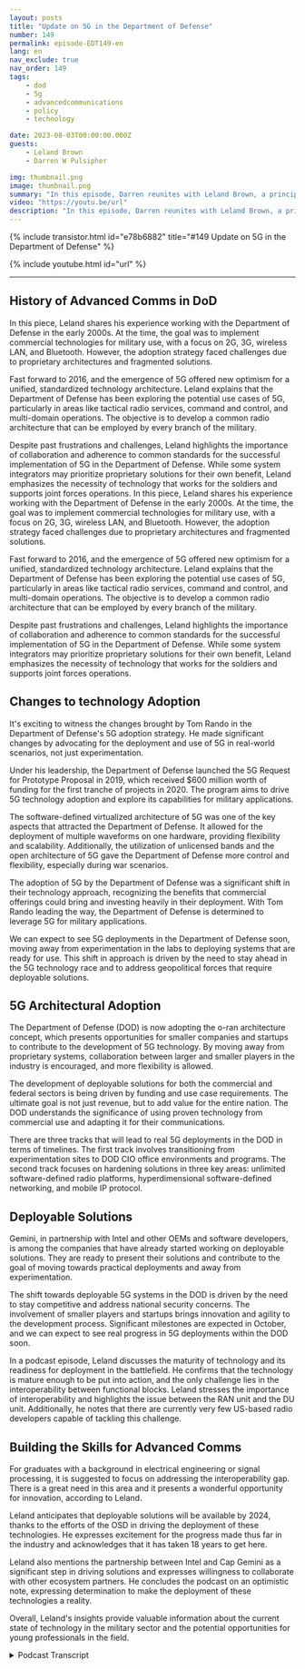 ```yaml
---
layout: posts
title: "Update on 5G in the Department of Defense"
number: 149
permalink: episode-EDT149-en
lang: en
nav_exclude: true
nav_order: 149
tags:
    - dod
    - 5g
    - advancedcommunications
    - policy
    - technology

date: 2023-08-03T00:00:00.000Z
guests:
    - Leland Brown
    - Darren W Pulsipher

img: thumbnail.png
image: thumbnail.png
summary: "In this episode, Darren reunites with Leland Brown, a principal engineer at Capgemini and a previous guest on the show, to discuss the upcoming advancements of 5G technology in the US Department of Defense."
video: "https://youtu.be/url"
description: "In this episode, Darren reunites with Leland Brown, a principal engineer at Capgemini and a previous guest on the show, to discuss the upcoming advancements of 5G technology in the US Department of Defense."
---
```


<div>
{% include transistor.html id="e78b6882" title="#149 Update on 5G in the Department of Defense" %}

{% include youtube.html id="url" %}
</div>

---

## History of Advanced Comms in DoD

In this piece, Leland shares his experience working with the Department of Defense in the early 2000s. At the time, the goal was to implement commercial technologies for military use, with a focus on 2G, 3G, wireless LAN, and Bluetooth. However, the adoption strategy faced challenges due to proprietary architectures and fragmented solutions.

Fast forward to 2016, and the emergence of 5G offered new optimism for a unified, standardized technology architecture. Leland explains that the Department of Defense has been exploring the potential use cases of 5G, particularly in areas like tactical radio services, command and control, and multi-domain operations. The objective is to develop a common radio architecture that can be employed by every branch of the military.

Despite past frustrations and challenges, Leland highlights the importance of collaboration and adherence to common standards for the successful implementation of 5G in the Department of Defense. While some system integrators may prioritize proprietary solutions for their own benefit, Leland emphasizes the necessity of technology that works for the soldiers and supports joint forces operations. In this piece, Leland shares his experience working with the Department of Defense in the early 2000s. At the time, the goal was to implement commercial technologies for military use, with a focus on 2G, 3G, wireless LAN, and Bluetooth. However, the adoption strategy faced challenges due to proprietary architectures and fragmented solutions.

Fast forward to 2016, and the emergence of 5G offered new optimism for a unified, standardized technology architecture. Leland explains that the Department of Defense has been exploring the potential use cases of 5G, particularly in areas like tactical radio services, command and control, and multi-domain operations. The objective is to develop a common radio architecture that can be employed by every branch of the military.

Despite past frustrations and challenges, Leland highlights the importance of collaboration and adherence to common standards for the successful implementation of 5G in the Department of Defense. While some system integrators may prioritize proprietary solutions for their own benefit, Leland emphasizes the necessity of technology that works for the soldiers and supports joint forces operations.

## Changes to technology Adoption

It's exciting to witness the changes brought by Tom Rando in the Department of Defense's 5G adoption strategy. He made significant changes by advocating for the deployment and use of 5G in real-world scenarios, not just experimentation.

Under his leadership, the Department of Defense launched the 5G Request for Prototype Proposal in 2019, which received $600 million worth of funding for the first tranche of projects in 2020. The program aims to drive 5G technology adoption and explore its capabilities for military applications.

The software-defined virtualized architecture of 5G was one of the key aspects that attracted the Department of Defense. It allowed for the deployment of multiple waveforms on one hardware, providing flexibility and scalability. Additionally, the utilization of unlicensed bands and the open architecture of 5G gave the Department of Defense more control and flexibility, especially during war scenarios.

The adoption of 5G by the Department of Defense was a significant shift in their technology approach, recognizing the benefits that commercial offerings could bring and investing heavily in their deployment. With Tom Rando leading the way, the Department of Defense is determined to leverage 5G for military applications.

We can expect to see 5G deployments in the Department of Defense soon, moving away from experimentation in the labs to deploying systems that are ready for use. This shift in approach is driven by the need to stay ahead in the 5G technology race and to address geopolitical forces that require deployable solutions.

## 5G Architectural Adoption

The Department of Defense (DOD) is now adopting the o-ran architecture concept, which presents opportunities for smaller companies and startups to contribute to the development of 5G technology. By moving away from proprietary systems, collaboration between larger and smaller players in the industry is encouraged, and more flexibility is allowed.

The development of deployable solutions for both the commercial and federal sectors is being driven by funding and use case requirements. The ultimate goal is not just revenue, but to add value for the entire nation. The DOD understands the significance of using proven technology from commercial use and adapting it for their communications.

There are three tracks that will lead to real 5G deployments in the DOD in terms of timelines. The first track involves transitioning from experimentation sites to DOD CIO office environments and programs. The second track focuses on hardening solutions in three key areas: unlimited software-defined radio platforms, hyperdimensional software-defined networking, and mobile IP protocol.

## Deployable Solutions

Gemini, in partnership with Intel and other OEMs and software developers, is among the companies that have already started working on deployable solutions. They are ready to present their solutions and contribute to the goal of moving towards practical deployments and away from experimentation.

The shift towards deployable 5G systems in the DOD is driven by the need to stay competitive and address national security concerns. The involvement of smaller players and startups brings innovation and agility to the development process. Significant milestones are expected in October, and we can expect to see real progress in 5G deployments within the DOD soon.

In a podcast episode, Leland discusses the maturity of technology and its readiness for deployment in the battlefield. He confirms that the technology is mature enough to be put into action, and the only challenge lies in the interoperability between functional blocks. Leland stresses the importance of interoperability and highlights the issue between the RAN unit and the DU unit. Additionally, he notes that there are currently very few US-based radio developers capable of tackling this challenge.

## Building the Skills for Advanced Comms

For graduates with a background in electrical engineering or signal processing, it is suggested to focus on addressing the interoperability gap. There is a great need in this area and it presents a wonderful opportunity for innovation, according to Leland.

Leland anticipates that deployable solutions will be available by 2024, thanks to the efforts of the OSD in driving the deployment of these technologies. He expresses excitement for the progress made thus far in the industry and acknowledges that it has taken 18 years to get here.

Leland also mentions the partnership between Intel and Cap Gemini as a significant step in driving solutions and expresses willingness to collaborate with other ecosystem partners. He concludes the podcast on an optimistic note, expressing determination to make the deployment of these technologies a reality.

Overall, Leland's insights provide valuable information about the current state of technology in the military sector and the potential opportunities for young professionals in the field.



<details>
<summary> Podcast Transcript </summary>

<p></p>

</details>
